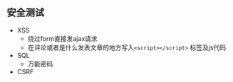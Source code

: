 ## 安全测试


* XSS
  * 绕过form直接发ajax请求
  * 在评论或者是什么发表文章的地方写入`<script></script>` 标签及js代码
* SQL
  *  万能密码
* CSRF